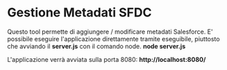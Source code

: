 # Gestione Metadati SFDC 

Questo tool permette di aggiungere / modificare metadati Salesforce. 
E' possibile eseguire l'applicazione direttamente tramite eseguibile, piuttosto che avviando il **server.js** con il comando node.
**node server.js**

L'applicazione verrà avviata sulla porta 8080: **http://localhost:8080/**

